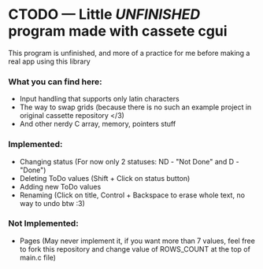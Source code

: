 # CTODO — Little *UNFINISHED* program made with cassete cgui

This program is unfinished, and more of a practice for me before making a real app using this library

### What you can find here:
- Input handling that supports only latin characters
- The way to swap grids (because there is no such an example project in original cassette repository </3)
- And other nerdy C array, memory, pointers stuff

### Implemented:
- Changing status (For now only 2 statuses: ND - "Not Done" and D - "Done")
- Deleting ToDo values (Shift + Click on status button)
- Adding new ToDo values
- Renaming (Click on title, Control + Backspace to erase whole text, no way to undo btw :3)

### Not Implemented:
- Pages (May never implement it, if you want more than 7 values, feel free to fork this repository and change value of ROWS_COUNT at the top of main.c file)
